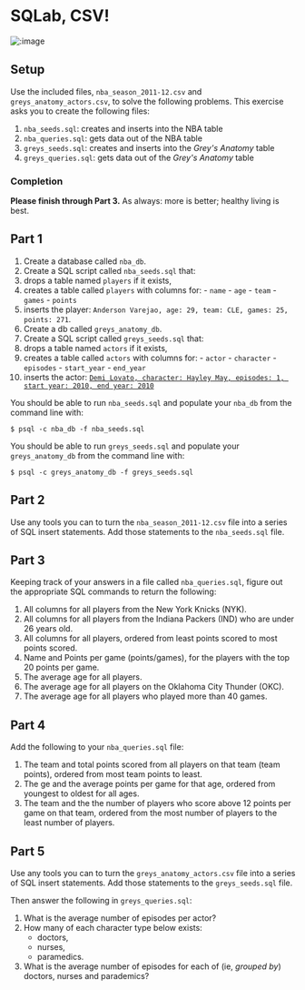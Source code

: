 # SQLab, CSV!

![:image](http://coding.smashingmagazine.com/wp-content/uploads/2010/10/sql.png)

## Setup

Use the included files, `nba_season_2011-12.csv` and `greys_anatomy_actors.csv`,
to solve the following problems. This exercise asks you to create the following
files:

1. `nba_seeds.sql`: creates and inserts into the NBA table
1. `nba_queries.sql`: gets data out of the NBA table
1. `greys_seeds.sql`: creates and inserts into the *Grey's Anatomy* table
1. `greys_queries.sql`: gets data out of the *Grey's Anatomy* table

### Completion

**Please finish through Part 3.** As always: more is better; healthy living is
best.

## Part 1

1. Create a database called `nba_db`.
1. Create a SQL script called `nba_seeds.sql` that:
  1. drops a table named `players` if it exists,
  1. creates a table called `players` with columns for:
    - `name`
    - `age`
    - `team`
    - `games`
    - `points`
  1. inserts the player:
     `Anderson Varejao, age: 29, team: CLE, games: 25, points: 271`.
1. Create a db called `greys_anatomy_db`.
1. Create a SQL script called `greys_seeds.sql` that:
  1. drops a table named `actors` if it exists,
  1. creates a table called `actors` with columns for:
    - `actor`
    - `character`
    - `episodes`
    - `start_year`
    - `end_year`
  1. inserts the actor:
     [`Demi Lovato, character: Hayley May, episodes: 1, start year: 2010, end year: 2010`](http://static.tvgcdn.net/MediaBin/Galleries/Editorial/121112/Greys_Anatomy_Guest_Stars/thumbs/greys-guest-stars)

You should be able to run `nba_seeds.sql` and populate your `nba_db` from the
command line with:

```
$ psql -c nba_db -f nba_seeds.sql
```

You should be able to run `greys_seeds.sql` and populate your `greys_anatomy_db`
from the command line with:

```
$ psql -c greys_anatomy_db -f greys_seeds.sql
```

## Part 2

Use any tools you can to turn the `nba_season_2011-12.csv` file into a series of
SQL insert statements. Add those statements to the `nba_seeds.sql` file.

## Part 3

Keeping track of your answers in a file called `nba_queries.sql`, figure out 
the appropriate SQL commands to return the following:

1. All columns for all players from the New York Knicks (NYK).
1. All columns for all players from the Indiana Packers (IND) who are under 26
   years old.
1. All columns for all players, ordered from least points scored to most points
   scored.
1. Name and Points per game (points/games), for the players with the top 20
   points per game.
1. The average age for all players.
1. The average age for all players on the Oklahoma City Thunder (OKC).
1. The average age for all players who played more than 40 games.

## Part 4

Add the following to your `nba_queries.sql` file:

1. The team and total points scored from all players on that team (team points),
   ordered from most team points to least.
2. The ge and the average points per game for that age, ordered from youngest to
   oldest for all ages.
3. The team and the the number of players who score above 12 points per game on
   that team, ordered from the most number of players to the least number of
   players.

## Part 5

Use any tools you can to turn the `greys_anatomy_actors.csv` file into a series
of SQL insert statements. Add those statements to the `greys_seeds.sql` file.

Then answer the following in `greys_queries.sql`:

1. What is the average number of episodes per actor?
2. How many of each character type below exists:
   - doctors,
   - nurses,
   - paramedics.
3. What is the average number of episodes for each of (ie, *grouped by*)
   doctors, nurses and parademics?
